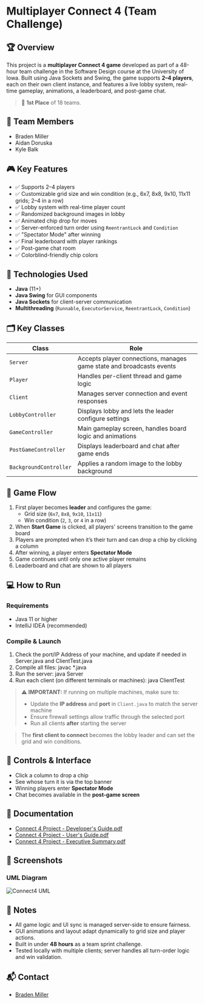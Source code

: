 # Multiplayer Connect 4 (Team Challenge)

## 🏆 Overview
This project is a **multiplayer Connect 4 game** developed as part of a 48-hour team challenge in the Software Design course at the University of Iowa. Built using Java Sockets and Swing, the game supports **2–4 players**, each on their own client instance, and features a live lobby system, real-time gameplay, animations, a leaderboard, and post-game chat.

> 🥇 **1st Place** of 18 teams.

## 👥 Team Members
- Braden Miller  
- Aidan Doruska  
- Kyle Balk  

## 🎮 Key Features
- ✅ Supports 2–4 players  
- ✅ Customizable grid size and win condition (e.g., 6x7, 8x8, 9x10, 11x11 grids; 2–4 in a row)  
- ✅ Lobby system with real-time player count  
- ✅ Randomized background images in lobby  
- ✅ Animated chip drop for moves  
- ✅ Server-enforced turn order using `ReentrantLock` and `Condition`  
- ✅ "Spectator Mode" after winning  
- ✅ Final leaderboard with player rankings  
- ✅ Post-game chat room  
- ✅ Colorblind-friendly chip colors  

## 🧪 Technologies Used
- **Java** (11+)  
- **Java Swing** for GUI components  
- **Java Sockets** for client-server communication  
- **Multithreading** (`Runnable`, `ExecutorService`, `ReentrantLock`, `Condition`)  

## 🗂️ Key Classes

| Class                 | Role                                                                 |
|----------------------|----------------------------------------------------------------------|
| `Server`             | Accepts player connections, manages game state and broadcasts events |
| `Player`             | Handles per-client thread and game logic                             |
| `Client`             | Manages server connection and event responses                        |
| `LobbyController`    | Displays lobby and lets the leader configure settings                |
| `GameController`     | Main gameplay screen, handles board logic and animations             |
| `PostGameController` | Displays leaderboard and chat after game ends                        |
| `BackgroundController` | Applies a random image to the lobby background                    |

## 🧩 Game Flow

1. First player becomes **leader** and configures the game:  
   - Grid size (`6x7`, `8x8`, `9x10`, `11x11`)  
   - Win condition (`2`, `3`, or `4` in a row)  
2. When **Start Game** is clicked, all players' screens transition to the game board  
3. Players are prompted when it’s their turn and can drop a chip by clicking a column  
4. After winning, a player enters **Spectator Mode**  
5. Game continues until only one active player remains  
6. Leaderboard and chat are shown to all players  

## 💻 How to Run

### Requirements
- Java 11 or higher  
- IntelliJ IDEA (recommended)

### Compile & Launch

1. Check the port/IP Address of your machine, and update if needed in Server.java and ClientTest.java
2. Compile all files: javac *.java
3. Run the server: java Server
4. Run each client (on different terminals or machines): java ClientTest

> ⚠️ **IMPORTANT:** If running on multiple machines, make sure to:
> - Update the **IP address** and **port** in `Client.java` to match the server machine  
> - Ensure firewall settings allow traffic through the selected port  
> - Run all clients **after** starting the server

> The **first client to connect** becomes the lobby leader and can set the grid and win conditions.

## 🧭 Controls & Interface

- Click a column to drop a chip  
- See whose turn it is via the top banner  
- Winning players enter **Spectator Mode**  
- Chat becomes available in the **post-game screen**

## 📄 Documentation
- [Connect 4 Project - Developer's Guide.pdf](./Connect%204%20Project%20-%20Developer's%20Guide.pdf)  
- [Connect 4 Project - User's Guide.pdf](./Connect%204%20Project%20-%20User's%20Guide.pdf)  
- [Connect 4 Project - Executive Summary.pdf](./Connect%204%20Project%20-%20Executive%20Summary.pdf)  


## 📸 Screenshots

### UML Diagram

![Connect4 UML](https://github.com/bradenmiller22/SoftwareDesign/blob/main/TeamChallenge/doc/Connect4UML.png)

## 🏁 Notes

- All game logic and UI sync is managed server-side to ensure fairness.  
- GUI animations and layout adapt dynamically to grid size and player actions.  
- Built in under **48 hours** as a team sprint challenge.  
- Tested locally with multiple clients; server handles all turn-order logic and win validation.

## 📬 Contact
- [Braden Miller](https://github.com/bradenmiller22)

